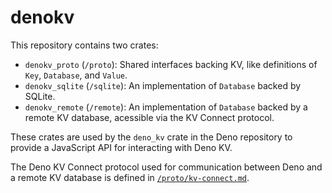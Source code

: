 # denokv

This repository contains two crates:

- `denokv_proto` (`/proto`): Shared interfaces backing KV, like definitions of
  `Key`, `Database`, and `Value`.
- `denokv_sqlite` (`/sqlite`): An implementation of `Database` backed by SQLite.
- `denokv_remote` (`/remote`): An implementation of `Database` backed by a
  remote KV database, acessible via the KV Connect protocol.

These crates are used by the `deno_kv` crate in the Deno repository to provide a
JavaScript API for interacting with Deno KV.

The Deno KV Connect protocol used for communication between Deno and a remote KV
database is defined in [`/proto/kv-connect.md`](./proto/kv-connect.md).
